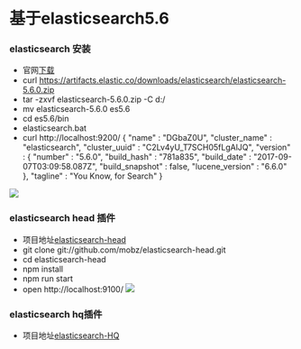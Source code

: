 # 基于elasticsearch5.6 #

### elasticsearch 安装 ###
* 官网[下载](https://www.elastic.co/downloads/elasticsearch)
* curl https://artifacts.elastic.co/downloads/elasticsearch/elasticsearch-5.6.0.zip
* tar -zxvf elasticsearch-5.6.0.zip -C d:/
* mv elasticsearch-5.6.0 es5.6
* cd es5.6/bin
* elasticsearch.bat
* curl http://localhost:9200/
    {
      "name" : "DGbaZ0U",
      "cluster_name" : "elasticsearch",
      "cluster_uuid" : "C2Lv4yU_T7SCH05fLgAlJQ",
      "version" : {
        "number" : "5.6.0",
        "build_hash" : "781a835",
        "build_date" : "2017-09-07T03:09:58.087Z",
        "build_snapshot" : false,
        "lucene_version" : "6.6.0"
      },
      "tagline" : "You Know, for Search"
    }

![](https://github.com/scalad/Elasticsearch/blob/master/doc/image/elasticsearch.png)

### elasticsearch head 插件 ###
* 项目地址[elasticsearch-head](https://github.com/mobz/elasticsearch-head)
* git clone git://github.com/mobz/elasticsearch-head.git
* cd elasticsearch-head
* npm install
* npm run start
* open http://localhost:9100/
![](https://github.com/scalad/Elasticsearch/blob/master/doc/image/head.png)

### elasticsearch hq插件 ###
* 项目地址[elasticsearch-HQ](https://github.com/royrusso/elasticsearch-HQ)
